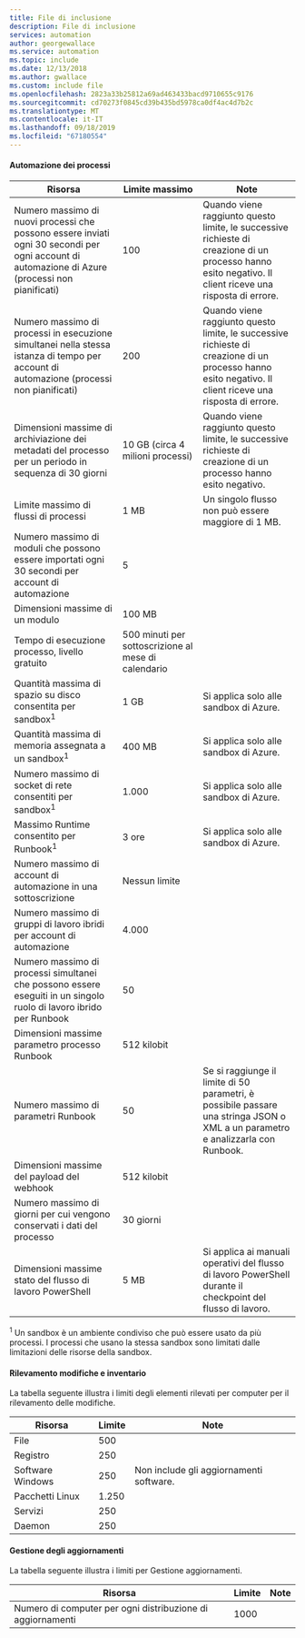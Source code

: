 ```yaml
---
title: File di inclusione
description: File di inclusione
services: automation
author: georgewallace
ms.service: automation
ms.topic: include
ms.date: 12/13/2018
ms.author: gwallace
ms.custom: include file
ms.openlocfilehash: 2823a33b25812a69ad463433bacd9710655c9176
ms.sourcegitcommit: cd70273f0845cd39b435bd5978ca0df4ac4d7b2c
ms.translationtype: MT
ms.contentlocale: it-IT
ms.lasthandoff: 09/18/2019
ms.locfileid: "67180554"
---
```

#### <a name="process-automation"></a>Automazione dei processi

| Risorsa | Limite massimo |Note|
| --- | --- |---|
| Numero massimo di nuovi processi che possono essere inviati ogni 30 secondi per ogni account di automazione di Azure (processi non pianificati) |100 |Quando viene raggiunto questo limite, le successive richieste di creazione di un processo hanno esito negativo. Il client riceve una risposta di errore.|
| Numero massimo di processi in esecuzione simultanei nella stessa istanza di tempo per account di automazione (processi non pianificati) |200 |Quando viene raggiunto questo limite, le successive richieste di creazione di un processo hanno esito negativo. Il client riceve una risposta di errore.|
| Dimensioni massime di archiviazione dei metadati del processo per un periodo in sequenza di 30 giorni | 10 GB (circa 4 milioni processi)|Quando viene raggiunto questo limite, le successive richieste di creazione di un processo hanno esito negativo. |
| Limite massimo di flussi di processi|1 MB|Un singolo flusso non può essere maggiore di 1 MB.|
| Numero massimo di moduli che possono essere importati ogni 30 secondi per account di automazione |5 ||
| Dimensioni massime di un modulo |100 MB ||
| Tempo di esecuzione processo, livello gratuito |500 minuti per sottoscrizione al mese di calendario ||
| Quantità massima di spazio su disco consentita per sandbox<sup>1</sup> |1 GB |Si applica solo alle sandbox di Azure.|
| Quantità massima di memoria assegnata a un sandbox<sup>1</sup> |400 MB |Si applica solo alle sandbox di Azure.|
| Numero massimo di socket di rete consentiti per sandbox<sup>1</sup> |1\.000 |Si applica solo alle sandbox di Azure.|
| Massimo Runtime consentito per Runbook<sup>1</sup> |3 ore |Si applica solo alle sandbox di Azure.|
| Numero massimo di account di automazione in una sottoscrizione |Nessun limite ||
| Numero massimo di gruppi di lavoro ibridi per account di automazione|4\.000||
|Numero massimo di processi simultanei che possono essere eseguiti in un singolo ruolo di lavoro ibrido per Runbook|50 ||
| Dimensioni massime parametro processo Runbook   | 512 kilobit||
| Numero massimo di parametri Runbook   | 50|Se si raggiunge il limite di 50 parametri, è possibile passare una stringa JSON o XML a un parametro e analizzarla con Runbook.|
| Dimensioni massime del payload del webhook |  512 kilobit|
| Numero massimo di giorni per cui vengono conservati i dati del processo|30 giorni|
| Dimensioni massime stato del flusso di lavoro PowerShell |5 MB| Si applica ai manuali operativi del flusso di lavoro PowerShell durante il checkpoint del flusso di lavoro.|

<sup>1</sup> Un sandbox è un ambiente condiviso che può essere usato da più processi. I processi che usano la stessa sandbox sono limitati dalle limitazioni delle risorse della sandbox.

#### <a name="change-tracking-and-inventory"></a>Rilevamento modifiche e inventario

La tabella seguente illustra i limiti degli elementi rilevati per computer per il rilevamento delle modifiche.

| **Risorsa** | **Limite**| **Note** |
|---|---|---|
|File|500||
|Registro|250||
|Software Windows|250|Non include gli aggiornamenti software.|
|Pacchetti Linux|1\.250||
|Servizi|250||
|Daemon|250||

#### <a name="update-management"></a>Gestione degli aggiornamenti

La tabella seguente illustra i limiti per Gestione aggiornamenti.

| **Risorsa** | **Limite**| **Note** |
|---|---|---|
|Numero di computer per ogni distribuzione di aggiornamenti|1000||